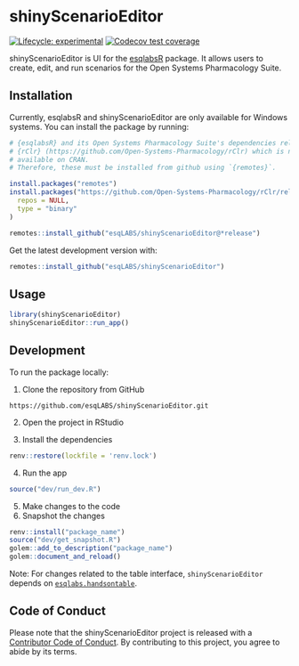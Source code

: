 
<!-- README.md is generated from README.Rmd. Please edit that file -->

# shinyScenarioEditor

<!-- badges: start -->

[![Lifecycle:
experimental](https://img.shields.io/badge/lifecycle-experimental-orange.svg)](https://lifecycle.r-lib.org/articles/stages.html#experimental)
[![Codecov test
coverage](https://codecov.io/gh/esqLABS/shinyScenarioEditor/branch/main/graph/badge.svg)](https://app.codecov.io/gh/esqLABS/shinyScenarioEditor?branch=main)
<!-- badges: end -->

shinyScenarioEditor is UI for the
[esqlabsR](https://github.com/esqLABS/esqlabsR) package. It allows users
to create, edit, and run scenarios for the Open Systems Pharmacology
Suite.

## Installation

Currently, esqlabsR and shinyScenarioEditor are only available for
Windows systems. You can install the package by running:

``` r
# {esqlabsR} and its Open Systems Pharmacology Suite's dependencies relies on
# {rClr} (https://github.com/Open-Systems-Pharmacology/rClr) which is not
# available on CRAN.
# Therefore, these must be installed from github using `{remotes}`.

install.packages("remotes")
install.packages("https://github.com/Open-Systems-Pharmacology/rClr/releases/download/v0.9.2/rClr_0.9.2.zip",
  repos = NULL,
  type = "binary"
)

remotes::install_github("esqLABS/shinyScenarioEditor@*release")
```

Get the latest development version with:

``` r
remotes::install_github("esqLABS/shinyScenarioEditor")
```

## Usage

``` r
library(shinyScenarioEditor)
shinyScenarioEditor::run_app()
```

## Development

To run the package locally:

1.  Clone the repository from GitHub

<!-- -->

    https://github.com/esqLABS/shinyScenarioEditor.git

2.  Open the project in RStudio

3.  Install the dependencies

``` r
renv::restore(lockfile = 'renv.lock')
```

4.  Run the app

``` r
source("dev/run_dev.R")
```

5.  Make changes to the code
6.  Snapshot the changes

``` r
renv::install("package_name")
source("dev/get_snapshot.R")
golem::add_to_description("package_name")
golem::document_and_reload()
```

Note: For changes related to the table interface, `shinyScenarioEditor`
depends on
[`esqlabs.handsontable`](https://github.com/esqLABS/esqlabs.handsontable).

## Code of Conduct

Please note that the shinyScenarioEditor project is released with a
[Contributor Code of
Conduct](https://contributor-covenant.org/version/2/0/CODE_OF_CONDUCT.html).
By contributing to this project, you agree to abide by its terms.
